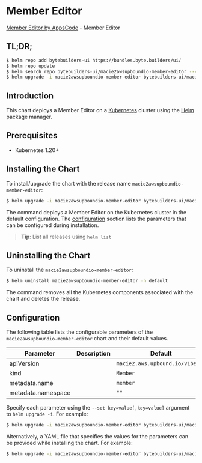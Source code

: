 # Member Editor

[Member Editor by AppsCode](https://byte.builders) - Member Editor

## TL;DR;

```bash
$ helm repo add bytebuilders-ui https://bundles.byte.builders/ui/
$ helm repo update
$ helm search repo bytebuilders-ui/macie2awsupboundio-member-editor --version=v0.4.18
$ helm upgrade -i macie2awsupboundio-member-editor bytebuilders-ui/macie2awsupboundio-member-editor -n default --create-namespace --version=v0.4.18
```

## Introduction

This chart deploys a Member Editor on a [Kubernetes](http://kubernetes.io) cluster using the [Helm](https://helm.sh) package manager.

## Prerequisites

- Kubernetes 1.20+

## Installing the Chart

To install/upgrade the chart with the release name `macie2awsupboundio-member-editor`:

```bash
$ helm upgrade -i macie2awsupboundio-member-editor bytebuilders-ui/macie2awsupboundio-member-editor -n default --create-namespace --version=v0.4.18
```

The command deploys a Member Editor on the Kubernetes cluster in the default configuration. The [configuration](#configuration) section lists the parameters that can be configured during installation.

> **Tip**: List all releases using `helm list`

## Uninstalling the Chart

To uninstall the `macie2awsupboundio-member-editor`:

```bash
$ helm uninstall macie2awsupboundio-member-editor -n default
```

The command removes all the Kubernetes components associated with the chart and deletes the release.

## Configuration

The following table lists the configurable parameters of the `macie2awsupboundio-member-editor` chart and their default values.

|     Parameter      | Description |                  Default                   |
|--------------------|-------------|--------------------------------------------|
| apiVersion         |             | <code>macie2.aws.upbound.io/v1beta1</code> |
| kind               |             | <code>Member</code>                        |
| metadata.name      |             | <code>member</code>                        |
| metadata.namespace |             | <code>""</code>                            |


Specify each parameter using the `--set key=value[,key=value]` argument to `helm upgrade -i`. For example:

```bash
$ helm upgrade -i macie2awsupboundio-member-editor bytebuilders-ui/macie2awsupboundio-member-editor -n default --create-namespace --version=v0.4.18 --set apiVersion=macie2.aws.upbound.io/v1beta1
```

Alternatively, a YAML file that specifies the values for the parameters can be provided while
installing the chart. For example:

```bash
$ helm upgrade -i macie2awsupboundio-member-editor bytebuilders-ui/macie2awsupboundio-member-editor -n default --create-namespace --version=v0.4.18 --values values.yaml
```
